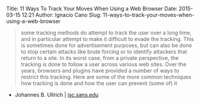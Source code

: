 Title: 11 Ways To Track Your Moves When Using a Web Browser
Date: 2015-03-15 12:21
Author: Ignacio Cano
Slug: 11-ways-to-track-your-moves-when-using-a-web-browser

> some tracking methods do attempt to track the user over a long time,
> and in particular attempt to make it difficult to evade the tracking.
> This is sometimes done for advertisement purposes, but can also be
> done to stop certain attacks like brute forcing or to identify
> attackers that return to a site. In its worst case, from a private
> perspective, the tracking is done to follow a user across various web
> sites. Over the years, browsers and plugins have provided a number of
> ways to restrict this tracking. Here are some of the more common
> techniques how tracking is done and how the user can prevent (some of)
> it

- Johannes B. Ullrich | [isc.sans.edu][]

  [isc.sans.edu]: https://isc.sans.edu/diary/11+Ways+To+Track+Your+Moves+When+Using+a+Web+Browser/19369
    "11 Ways To Track Your Moves When Using a Web Browser"
